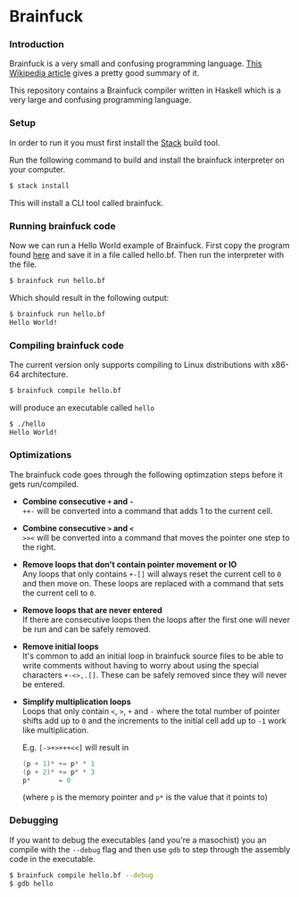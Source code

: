 # Brainfuck

### Introduction

Brainfuck is a very small and confusing programming language. [This Wikipedia
article](https://en.wikipedia.org/wiki/Brainfuck) gives a pretty good summary
of it.

This repository contains a Brainfuck compiler written in Haskell which is a
very large and confusing programming language.

### Setup

In order to run it you must first install the
[Stack](https://docs.haskellstack.org/en/stable/install_and_upgrade/) build
tool.

Run the following command to build and install the brainfuck interpreter on
your computer.
```bash
$ stack install
```

This will install a CLI tool called brainfuck.

### Running brainfuck code

Now we can run a Hello World example of Brainfuck. First copy the program found
[here](https://en.wikipedia.org/wiki/Brainfuck#Hello_World!)
and save it in a file called hello.bf. Then run the interpreter with the file.
```bash
$ brainfuck run hello.bf
```
Which should result in the following output:
```bash
$ brainfuck run hello.bf
Hello World!
```

### Compiling brainfuck code

The current version only supports compiling to Linux distributions with x86-64
architecture.

```bash
$ brainfuck compile hello.bf
```

will produce an executable called `hello`
```bash
$ ./hello
Hello World!
```

### Optimizations

The brainfuck code goes through the following optimzation steps before it gets
run/compiled.

  - **Combine consecutive `+` and `-`** \
    `++-` will be converted into a command that adds 1 to the current cell.

  - **Combine consecutive `>` and `<`** \
    `>><` will be converted into a command that moves the pointer one step to
    the right.

  - **Remove loops that don't contain pointer movement or IO** \
    Any loops that only contains `+-[]` will always reset the current cell to
    `0` and then move on. These loops are replaced with a command that sets the
    current cell to `0`.

  - **Remove loops that are never entered** \
    If there are consecutive loops then the loops after the first one will
    never be run and can be safely removed.

  - **Remove initial loops** \
    It's common to add an initial loop in brainfuck source files to be able to
    write comments without having to worry about using the special characters
    `+-<>,.[]`. These can be safely removed since they will never be entered.

  - **Simplify multiplication loops** \
    Loops that only contain `<`, `>`, `+` and `-` where the total number of
    pointer shifts add up to `0` and the increments to the initial cell add up
    to `-1` work like multiplication.

    E.g. `[->+>+++<<]` will result in
    ```C
    (p + 1)* += p* * 1
    (p + 2)* += p* * 3
    p*       = 0
    ```

    (where `p` is the memory pointer and `p*` is the value that it points to)

### Debugging

If you want to debug the executables (and you're a masochist) you an compile
with the `--debug` flag and then use `gdb` to step through the assembly code in
the executable.

```bash
$ brainfuck compile hello.bf --debug
$ gdb hello
```
